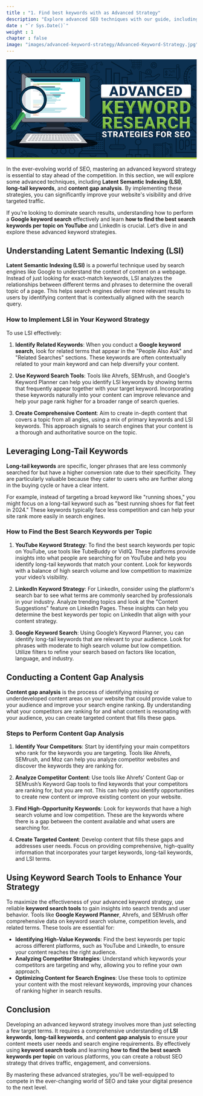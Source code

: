 ```yaml
---
title : "1. Find best keywords with as Advanced Strategy"
description: "Explore advanced SEO techniques with our guide, including advanced SEO courses, training, and advanced technical SEO strategies to boost your site's performance"
date : "`r Sys.Date()`"
weight : 1
chapter : false
image: "images/advanced-keyword-strategy/Advanced-Keyword-Strategy.jpg"
---
```

![Find best keywords with as Advanced Strateg](/images/advanced-keyword-strategy/Advanced-Keyword-Strategy.jpg)

In the ever-evolving world of SEO, mastering an advanced keyword strategy is essential to stay ahead of the competition. In this section, we will explore some advanced techniques, including **Latent Semantic Indexing (LSI)**, **long-tail keywords**, and **content gap analysis**. By implementing these strategies, you can significantly improve your website's visibility and drive targeted traffic.

If you're looking to dominate search results, understanding how to perform a **Google keyword search** effectively and learn **how to find the best search keywords per topic on YouTube** and LinkedIn is crucial. Let’s dive in and explore these advanced keyword strategies.

## Understanding Latent Semantic Indexing (LSI)

**Latent Semantic Indexing (LSI)** is a powerful technique used by search engines like Google to understand the context of content on a webpage. Instead of just looking for exact-match keywords, LSI analyzes the relationships between different terms and phrases to determine the overall topic of a page. This helps search engines deliver more relevant results to users by identifying content that is contextually aligned with the search query.

### How to Implement LSI in Your Keyword Strategy

To use LSI effectively:

1. **Identify Related Keywords**: When you conduct a **Google keyword search**, look for related terms that appear in the "People Also Ask" and "Related Searches" sections. These keywords are often contextually related to your main keyword and can help diversify your content.

2. **Use Keyword Search Tools**: Tools like Ahrefs, SEMrush, and Google's Keyword Planner can help you identify LSI keywords by showing terms that frequently appear together with your target keyword. Incorporating these keywords naturally into your content can improve relevance and help your page rank higher for a broader range of search queries.

3. **Create Comprehensive Content**: Aim to create in-depth content that covers a topic from all angles, using a mix of primary keywords and LSI keywords. This approach signals to search engines that your content is a thorough and authoritative source on the topic.

## Leveraging Long-Tail Keywords

**Long-tail keywords** are specific, longer phrases that are less commonly searched for but have a higher conversion rate due to their specificity. They are particularly valuable because they cater to users who are further along in the buying cycle or have a clear intent.

For example, instead of targeting a broad keyword like "running shoes," you might focus on a long-tail keyword such as "best running shoes for flat feet in 2024." These keywords typically face less competition and can help your site rank more easily in search engines.

### How to Find the Best Search Keywords per Topic

1. **YouTube Keyword Strategy**: To find the best search keywords per topic on YouTube, use tools like TubeBuddy or VidIQ. These platforms provide insights into what people are searching for on YouTube and help you identify long-tail keywords that match your content. Look for keywords with a balance of high search volume and low competition to maximize your video’s visibility.

2. **LinkedIn Keyword Strategy**: For LinkedIn, consider using the platform's search bar to see what terms are commonly searched by professionals in your industry. Analyze trending topics and look at the "Content Suggestions" feature on LinkedIn Pages. These insights can help you determine the best keywords per topic on LinkedIn that align with your content strategy.

3. **Google Keyword Search**: Using Google’s Keyword Planner, you can identify long-tail keywords that are relevant to your audience. Look for phrases with moderate to high search volume but low competition. Utilize filters to refine your search based on factors like location, language, and industry.

## Conducting a Content Gap Analysis

**Content gap analysis** is the process of identifying missing or underdeveloped content areas on your website that could provide value to your audience and improve your search engine ranking. By understanding what your competitors are ranking for and what content is resonating with your audience, you can create targeted content that fills these gaps.

### Steps to Perform Content Gap Analysis

1. **Identify Your Competitors**: Start by identifying your main competitors who rank for the keywords you are targeting. Tools like Ahrefs, SEMrush, and Moz can help you analyze competitor websites and discover the keywords they are ranking for.

2. **Analyze Competitor Content**: Use tools like Ahrefs’ Content Gap or SEMrush’s Keyword Gap tools to find keywords that your competitors are ranking for, but you are not. This can help you identify opportunities to create new content or improve existing content on your website.

3. **Find High-Opportunity Keywords**: Look for keywords that have a high search volume and low competition. These are the keywords where there is a gap between the content available and what users are searching for.

4. **Create Targeted Content**: Develop content that fills these gaps and addresses user needs. Focus on providing comprehensive, high-quality information that incorporates your target keywords, long-tail keywords, and LSI terms.

## Using Keyword Search Tools to Enhance Your Strategy

To maximize the effectiveness of your advanced keyword strategy, use reliable **keyword search tools** to gain insights into search trends and user behavior. Tools like **Google Keyword Planner**, Ahrefs, and SEMrush offer comprehensive data on keyword search volume, competition levels, and related terms. These tools are essential for:

- **Identifying High-Value Keywords**: Find the best keywords per topic across different platforms, such as YouTube and LinkedIn, to ensure your content reaches the right audience.
- **Analyzing Competitor Strategies**: Understand which keywords your competitors are targeting and why, allowing you to refine your own approach.
- **Optimizing Content for Search Engines**: Use these tools to optimize your content with the most relevant keywords, improving your chances of ranking higher in search results.

## Conclusion

Developing an advanced keyword strategy involves more than just selecting a few target terms. It requires a comprehensive understanding of **LSI keywords**, **long-tail keywords**, and **content gap analysis** to ensure your content meets user needs and search engine requirements. By effectively using **keyword search tools** and learning **how to find the best search keywords per topic** on various platforms, you can create a robust SEO strategy that drives traffic, engagement, and conversions.

By mastering these advanced strategies, you'll be well-equipped to compete in the ever-changing world of SEO and take your digital presence to the next level.
